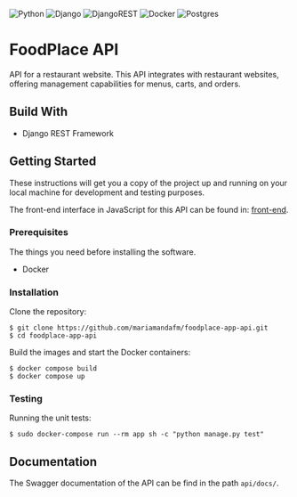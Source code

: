 ![Python](https://img.shields.io/badge/python-3670A0?style=for-the-badge&logo=python&logoColor=ffdd54)
![Django](https://img.shields.io/badge/django-%23092E20.svg?style=for-the-badge&logo=django&logoColor=white)
![DjangoREST](https://img.shields.io/badge/DJANGO-REST-ff1709?style=for-the-badge&logo=django&logoColor=white&color=ff1709&labelColor=gray)
![Docker](https://img.shields.io/badge/docker-%230db7ed.svg?style=for-the-badge&logo=docker&logoColor=white)
![Postgres](https://img.shields.io/badge/postgres-%23316192.svg?style=for-the-badge&logo=postgresql&logoColor=white)
# FoodPlace API

API for a restaurant website. This API integrates with restaurant websites, offering management capabilities for menus, carts, and orders. 

## Build With
* Django REST Framework

## Getting Started

These instructions will get you a copy of the project up and running on your local machine for development and testing purposes.

The front-end interface in JavaScript for this API can be found in: [front-end](https://github.com/mariamandafm/foodplace-app-front.git).
### Prerequisites

The things you need before installing the software.

* Docker

### Installation

Clone the repository:

```
$ git clone https://github.com/mariamandafm/foodplace-app-api.git
$ cd foodplace-app-api
```
Build the images and start the Docker containers:
```
$ docker compose build
$ docker compose up
```

### Testing
Running the unit tests:
```
$ sudo docker-compose run --rm app sh -c "python manage.py test"
```

## Documentation

The Swagger documentation of the API can be find in the path `api/docs/`.
